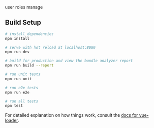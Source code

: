 user roles manage

## Build Setup

``` bash
# install dependencies
npm install

# serve with hot reload at localhost:8080
npm run dev

# build for production and view the bundle analyzer report
npm run build --report

# run unit tests
npm run unit

# run e2e tests
npm run e2e

# run all tests
npm test
```
For detailed explanation on how things work, consult the [docs for vue-loader](http://vuejs.github.io/vue-loader).

